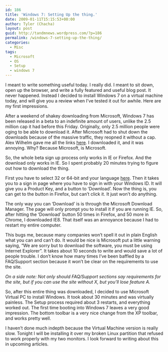 ```yaml
---
id: 186
title: 'Windows 7: Setting Up the thing.'
date: 2009-01-11T15:15:53+00:00
author: Tyler (Chacha)
layout: post
guid: http://tandmnews.wordpress.com/?p=186
permalink: /windows-7-setting-up-the-thing/
categories:
  - Misc
tags:
  - Microsoft
  - OS
  - Setup
  - windows 7
---
```

I meant to write something useful today. I really did. I meant to sit down, open up the browser, and write a fully featured and useful blog post. It never happened. Instead I decided to install Windows 7 on a virtual machine today, and will give you a review when I&#8217;ve tested it out for awhile. Here are my first impressions.

After a weekend of shakey downloading from Microsoft, Windows 7 has been released in a beta to an indefinite amount of users, unlike the 2.5 million cap it had before this Friday. Originally, only 2.5 million people were oging to be able to download it. After Microsoft had to shut down the downloads because of the massive traffic, they reopned it without a cap. Alex Wilhelm gave me all the links [here](http://www.alexwilhelm.com/alex_wilhelm/2009/01/how-to-install-windows-7-on-a-vista-computer.html)_._ I downloaded it, and it was annoying. Why? Because Microsoft, is Microsoft. <!--more-->

So, the whole beta sign up process only works in IE or Firefox. And the download only works in IE. So I spent probably 20 minutes trying to figure out how to download the thing.

First you have to select 32 or 64-bit and your language [here](http://www.microsoft.com/windows/windows-7/beta-download.aspx). Then it takes you to a sign in page where you have to sign in with your Windows ID. It will give you a Product Key, and a button to &#8216;Download&#8217;. Now the thing is, you can get to the button in Firefox, but can&#8217;t click it. It just won&#8217;t do anything. 

The only way you can &#8216;Download&#8217; is is through the Microsoft Download Manager. The page will only prompt you to install it if you are running IE. So, after hitting the &#8216;Download&#8217; button 50 times in Firefox, and 50 more in Chrome, I downloaded IE8. That itself was an annoyance because I had to restart my entire computer. 

This bugs me, because many companies won&#8217;t spell it out in plain English what you can and can&#8217;t do. It would be nice is Microsoft put a little warning saying, &#8220;We are sorry but to download the software, you must be using Internet Explorer&#8221;. It takes about 10 seconds to write and would save a lot of people trouble. I don&#8217;t know how many times I&#8217;ve been baffled by a FAQ/Support section because it won&#8217;t be clear on the requirements to use the site. 

_On a side note: Not only should FAQ/Support sections say requirements for the site, but if you can use the site without X, but you&#8217;ll lose feature A._

So, after this entire thing was downloaded, I decided to use Microsoft Virtual PC to install Windows. It took about 30 minutes and was virtually painless. The Setup process required about 3 restarts, and everything worked out. The first time booting into Windows 7 leaves a very good impression. The bottom toolbar is a very nice change from the XP toolbar, and works pretty well. 

I haven&#8217;t done much indepth because the Virtual Machine version is really slow. Tonight I will be installing it over my broken Linux partition that refused to work properly with my two monitors. I look forward to writing about this in upcoming articles.